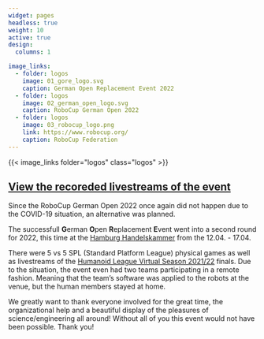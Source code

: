 ```yaml
---
widget: pages
headless: true
weight: 10
active: true
design:
  columns: 1

image_links:
  - folder: logos
    image: 01_gore_logo.svg
    caption: German Open Replacement Event 2022
  - folder: logos
    image: 02_german_open_logo.svg
    caption: RoboCup German Open 2022
  - folder: logos
    image: 03_robocup_logo.png
    link: https://www.robocup.org/
    caption: RoboCup Federation
---
```


{{< image_links folder="logos" class="logos" >}}

<h2 class="livestream_link">
  <a href="https://www.youtube.com/playlist?list=PLgXoR1zR6QKhP4gcSgnceLdxyLU9602Jw" target="_blank" rel="noopener">
   View the recoreded livestreams of the event
 </a>
</h2>

Since the RoboCup German Open 2022 once again did not happen due to the COVID-19 situation, an alternative was planned.

The successfull **G**erman **O**pen **R**eplacement **E**vent went into a second round for 2022, this time at the [Hamburg Handelskammer](https://www.hk24.de/en/servicemarken/event-management) from the 12.04. - 17.04.

There were 5 vs 5 SPL (Standard Platform League) physical games as well as livestreams of the [Humanoid League Virtual Season 2021/22](https://humanoid.robocup.org/hl-vs2022/humanoid-league-virtual-season-2021-22/) finals.
Due to the situation, the event even had two teams participating in a remote fashion. Meaning that the team’s software was applied to the robots at the venue, but the human members stayed at home.

We greatly want to thank everyone involved for the great time, the organizational help and a beautiful display of the pleasures of science/engineering all around!
Without all of you this event would not have been possible. Thank you!
